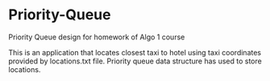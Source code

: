 # Priority-Queue
Priority Queue design for homework of Algo 1 course

This is an application that locates closest taxi to hotel using taxi coordinates provided by locations.txt file.
Priority queue data structure has used to store locations.
